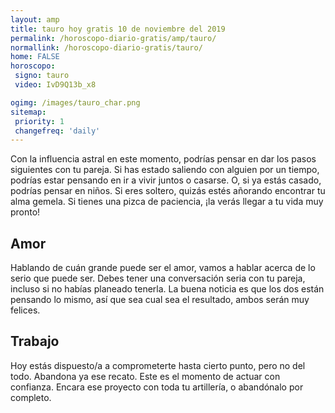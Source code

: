 ```yaml
---
layout: amp
title: tauro hoy gratis 10 de noviembre del 2019 
permalink: /horoscopo-diario-gratis/amp/tauro/
normallink: /horoscopo-diario-gratis/tauro/
home: FALSE
horoscopo:
 signo: tauro
 video: IvD9Q13b_x8

ogimg: /images/tauro_char.png
sitemap:
 priority: 1
 changefreq: 'daily'
---
```



Con la influencia astral en este momento, podrías pensar en dar los pasos siguientes con tu pareja. Si has estado saliendo con alguien por un tiempo, podrías estar pensando en ir a vivir juntos o casarse. O, si ya estás casado, podrías pensar en niños. Si eres soltero, quizás estés añorando encontrar tu alma gemela. Si tienes una pizca de paciencia, ¡la verás llegar a tu vida muy pronto!

## Amor

Hablando de cuán grande puede ser el amor, vamos a hablar acerca de lo serio que puede ser. Debes tener una conversación seria con tu pareja, incluso si no habías planeado tenerla. La buena noticia es que los dos están pensando lo mismo, así que sea cual sea el resultado, ambos serán muy felices.

## Trabajo

Hoy estás dispuesto/a a comprometerte hasta cierto punto, pero no del todo. Abandona ya ese recato. Este es el momento de actuar con confianza. Encara ese proyecto con toda tu artillería, o abandónalo por completo.